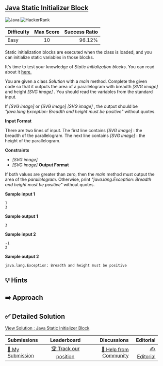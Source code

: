 ## [Java Static Initializer Block](https://www.hackerrank.com/challenges/java-static-initializer-block)

![Java](https://img.shields.io/badge/java-%23ED8B00.svg?style=for-the-badge&logo=openjdk&logoColor=white) ![HackerRank](https://img.shields.io/badge/-Hackerrank-2EC866?style=for-the-badge&logo=HackerRank&logoColor=white)

| Difficulty | Max Score | Success Ratio |
|:-----------|:------------:|------------:|
| Easy       | 10      | 96.12%        |

Static initialization blocks are executed when the class is loaded, and you can initialize static variables in those blocks.


It's time to test your knowledge of *Static initialization blocks*. You can read about it [here.](https://docs.oracle.com/javase/tutorial/java/javaOO/initial.html) 


You are given a class *Solution* with a *main* method. Complete the given code so that it outputs the area of a parallelogram with breadth  *[SVG image]*  and height  *[SVG image]* . You should read the variables from the standard input.


If  *[SVG image]*  or  *[SVG image]*   *[SVG image]* , the output should be *"java.lang.Exception: Breadth and height must be positive"* without quotes.

**Input Format**

There are two lines of input. The first line contains  *[SVG image]* : the breadth of the parallelogram. The next line contains  *[SVG image]* : the height of the parallelogram.

**Constraints**

* *[SVG image]*
* *[SVG image]*
**Output Format**

If both values are greater than zero, then the *main* method must output the area of the *parallelogram*. Otherwise, print *"java.lang.Exception: Breadth and height must be positive"* without quotes.


**Sample input 1**



```
1
3

```

**Sample output 1**



```
3

```

**Sample input 2**



```
-1
2

```

**Sample output 2**



```
java.lang.Exception: Breadth and height must be positive

```

## 💡 Hints 

## ➡️ Approach 

## ✅ Detailed Solution
[View Solution : Java Static Initializer Block](./Solution.java)

| Submissions | Leaderboard| Discussions | Editorial |
|:-----------|:------------:|------------:|------------:|
| [📝 My Submission](https://www.hackerrank.com/challenges/java-static-initializer-block/submissions) | [🏆 Track our position](https://www.hackerrank.com/challenges/java-static-initializer-block/leaderboard) | [🤔 Help from Community](https://www.hackerrank.com/challenges/java-static-initializer-block/forum) | [✍️ Editorial](https://www.hackerrank.com/challenges/java-static-initializer-block/editorial) |

